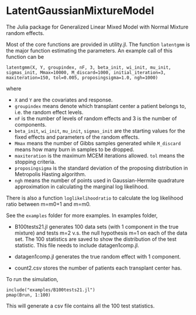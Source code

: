 # LatentGaussianMixtureModel


The Julia package for Generalized Linear Mixed Model with Normal Mixture random effects. 

Most of the core functions are provided in utility.jl. The function `latentgmm` is the major function estimating the parameters. An example call of this function can be 

    latentgmm(X, Y, groupindex, nF, 3, beta_init, wi_init, mu_init, sigmas_init, Mmax=10000, M_discard=1000, initial_iteration=3, maxiteration=150, tol=0.005, proposingsigma=1.0, ngh=1000)

where 
- `X` and `Y` are the covariates and response. 
- `groupindex` means denote which transplant center a patient belongs to, i.e. the random effect levels. 
- `nF` is the number of levels of random effects and 3 is the number of components. 
- `beta_init`, `wi_init`, `mu_init`, `sigmas_init` are the starting values for the fixed effects and parameters of the random effects. 
- `Mmax` means the number of Gibbs samples generated while `M_discard` means how many burn in samples to be dropped. 
- `maxiteration` is the maximum MCEM iterations allowed. `tol` means the stopping criteria.
-  `proposingsigma` is the standard deviation of the proposing distribution in Metropolis Hasting algorithm. 
- `ngh` means the number of points used in Gaussian-Hermite quadrature approximation in calculating the marginal log likelihood.   

There is also a function `loglikelihoodratio` to calculate the log likelihood ratio between m=m0+1 and m=m0.

See the `examples` folder for more examples. In examples folder,

 - B100tests21.jl generates 100 data sets (with 1 component in the true mixture) and tests m=2 v.s. the null hypothesis m=1 on each of the data set. The 100 statistics are saved to show the distribution of the test statistic. This file needs to include datagen1comp.jl. 
 
 - datagen1comp.jl generates the true random effect with 1 component. 
 - count2.csv stores the number of patients each transplant center has.

To run the simulation,
    
    include("examples/B100tests21.jl")
    pmap(Brun, 1:100)
  
This will generate a csv file contains all the 100 test statistics.
